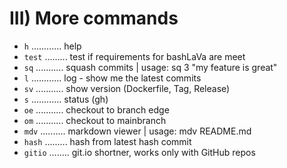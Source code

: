 # III) More commands

- `h` ............ help
- `test` ......... test if requirements for bashLaVa are meet
- `sq` ........... squash commits | usage: sq 3 "my feature is great"
- `l` ............ log - show me the latest commits
- `sv` ........... show version (Dockerfile, Tag, Release)
- `s` ............ status (gh)
- `oe` ........... checkout to branch edge
- `om` ........... checkout to mainbranch
- `mdv` .......... markdown viewer | usage: mdv README.md
- `hash` ......... hash from latest hash commit
- `gitio` ........ git.io shortner, works only with GitHub repos
